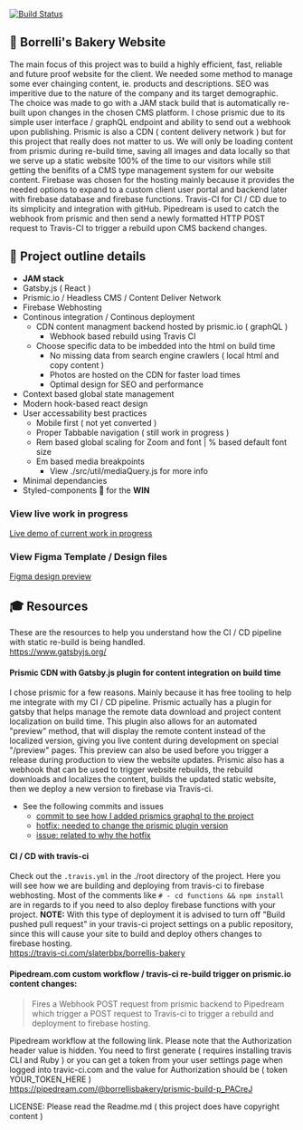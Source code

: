 [![Build Status](https://travis-ci.com/slaterbbx/borrellis-bakery.svg?branch=master)](https://travis-ci.com/slaterbbx/borrellis-bakery)

## 💯 Borrelli's Bakery Website
The main focus of this project was to build a highly efficient, fast, reliable and future proof website for the client. We needed some method to manage some ever chainging content, ie. products and descriptions. SEO was imperitive due to the nature of the company and its target demographic. The choice was made to go with a JAM stack build that is automatically re-built upon changes in the chosen CMS platform. I chose prismic due to its simple user interface / graphQL endpoint and ability to send out a webhook upon publishing. Prismic is also a CDN ( content delivery network ) but for this project that really does not matter to us. We will only be loading content from prismic during re-build time, saving all images and data locally so that we serve up a static website 100% of the time to our visitors while still getting the benifits of a CMS type management system for our website content. Firebase was chosen for the hosting mainly because it provides the needed options to expand to a custom client user portal and backend later with firebase database and firebase functions. Travis-CI for CI / CD due to its simplicity and integration with gitHub. Pipedream is used to catch the webhook from prismic and then send a newly formatted HTTP POST request to Travis-CI to trigger a rebuild upon CMS backend changes.

## 💪 Project outline details
- **JAM stack**
- Gatsby.js ( React )
- Prismic.io / Headless CMS / Content Deliver Network
- Firebase Webhosting
- Continous integration / Continous deployment
	- CDN content managment backend hosted by prismic.io ( graphQL )
		* Webhook based rebuild using Travis CI
    * Choose specific data to be imbedded into the html on build time
		* No missing data from search engine crawlers ( local html and copy content )
		* Photos are hosted on the CDN for faster load times
		* Optimal design for SEO and performance
- Context based global state management
- Modern hook-based react design
- User accessability best practices
	- Mobile first ( not yet converted )
	- Proper Tabbable navigation ( still work in progress )
	- Rem based global scaling for Zoom and font | % based default font size
	- Em based media breakpoints
	  - View ./src/util/mediaQuery.js for more info
- Minimal dependancies
- Styled-components 💅 for the **WIN**

### View live work in progress
[Live demo of current work in progress](https://borrellis-bakery.web.app/)

### View Figma Template / Design files
[Figma design preview](https://www.figma.com/file/FD0kSXJ4qs0LyWuUXHYfjJ6m/Borrelli-s-Bakery?node-id=0%3A1)

## 🎓 Resources
These are the resources to help you understand how the CI / CD pipeline with static re-build is being handled.  
https://www.gatsbyjs.org/

#### Prismic CDN with Gatsby.js plugin for content integration on build time
I chose prismic for a few reasons. Mainly because it has free tooling to help me integrate with my CI / CD pipeline. Prismic actually has a plugin for gatsby that helps manage the remote data download and project content localization on build time. This plugin also allows for an automated "preview" method, that will display the remote content instead of the localized version, giving you live content during development on special "/preview" pages. This preview can also be used before you trigger a release during production to view the website updates. Prismic also has a webhook that can be used to trigger website rebuilds, the rebuild downloads and localizes the content, builds the updated static website, then we deploy a new version to firebase via Travis-ci. 
- See the following commits and issues
  - [commit to see how I added prismics graphql to the project](https://github.com/slaterbbx/borrellis-bakery/commit/356e102e7044a6d514f65edf50803ebb12433087)
  - [hotfix: needed to change the prismic plugin version](https://github.com/slaterbbx/borrellis-bakery/commit/0c7b6fa791809dd26899d460afd0b9c46bbc27b8)
  - [issue: related to why the hotfix](https://github.com/birkir/gatsby-source-prismic-graphql/issues/111#issuecomment-566419732)

#### CI / CD with travis-ci
Check out the `.travis.yml` in the ./root directory of the project. Here you will see how we are building and deploying from travis-ci to firebase webhosting. Most of the comments like `# - cd functions && npm install` are in regards to if you need to also deploy firebase functions with your project. 
**NOTE:** With this type of deployment it is advised to turn off "Build pushed pull request" in your travis-ci project settings on a public repository, since this will cause your site to build and deploy others changes to firebase hosting.  
https://travis-ci.com/slaterbbx/borrellis-bakery

#### Pipedream.com custom workflow / travis-ci re-build trigger on prismic.io content changes:
> Fires a Webhook POST request from prismic backend to Pipedream which trigger a POST request to Travis-ci to trigger a rebuild and deployment to firebase hosting.  

Pipedream workflow at the following link. Please note that the Authorization header value is hidden. You need to first generate ( requires installing travis CLI and Ruby ) or you can get a token from your user settings page when logged into travic-ci.com and the value for Authorization should be ( token YOUR_TOKEN_HERE )  
https://pipedream.com/@borrellisbakery/prismic-build-p_PACreJ

LICENSE: Please read the Readme.md ( this project does have copyright content )